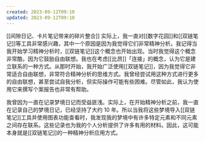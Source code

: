 ```yaml
---
created: 2023-09-12T09:10
updated: 2023-09-12T09:10
---
```

[[间隙日记、卡片笔记带来的碎片整合]]
实际上，我一直对[[数字花园]]和[[双链笔记]]等工具非常感兴趣，其中一个原因是因为我觉得它们非常精神分析。我记得当我开始学习精神分析时，[[双链笔记]]这个概念也开始出现。当时我觉得这个概念非常酷，因为它鼓励自由联想。我也在考虑[[比昂]]「连接」的概念，认为它是建立联系的一种方式。从那时开始，我开始广泛使用[[双链笔记]]，因为我觉得它非常适合自由联想，非常符合精神分析的思维方式。我曾经尝试用这种方式进行更多的自由联想，甚至尝试自我分析，但实际操作可能有些困难。尽管如此，我认为使用它来撰写个案报告也非常有帮助。

我曾因为一直在记录梦境日记而受益匪浅。实际上，在开始精神分析之前，我一直在记录自己的梦境日记，已经坚持了大约 10 年。所以当我将这些梦境导入[[双链笔记]]工具并使用图表功能查看时，我发现我的梦境中有许多特定元素和不同元素之间存在联系。这些记录也为我的个人分析提供了许多有用的材料。因此，这可能本身就是[[双链笔记]]的一种精神分析应用方式。